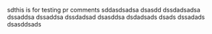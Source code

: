 sdthis is for testing pr comments
sddasdsadsa
dsasdd
dssdadsadsa
dssaddsa
dssaddsa
dssdadsad
dsasddsa
dsdadsads
dsads
dssadads
dsasddsads
